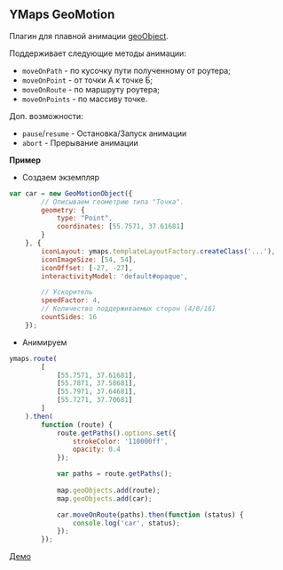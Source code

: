 ## YMaps GeoMotion

Плагин для плавной анимации [geoObject](https://tech.yandex.ru/maps/doc/jsapi/2.1/ref/reference/GeoObject-docpage/).

Поддерживает следующие методы анимации:
  - `moveOnPath` - по кусочку пути полученному от роутера;
  - `moveOnPoint` - от точки А к точке Б;
  - `moveOnRoute` - по маршруту роутера;
  - `moveOnPoints` - по массиву точке.

Доп. возможности:
  - `pause`/`resume` - Остановка/Запуск анимации
  - `abort` - Прерывание анимации

**Пример**

- Создаем экземпляр

```js
var car = new GeoMotionObject({
        // Описываем геометрию типа "Точка".
        geometry: {
            type: "Point",
            coordinates: [55.7571, 37.61681]
        }
    }, {
        iconLayout: ymaps.templateLayoutFactory.createClass('...'),
        iconImageSize: [54, 54],
        iconOffset: [-27, -27],
        interactivityModel: 'default#opaque',

        // Ускоритель
        speedFactor: 4,
        // Количество поддерживаемых сторон (4/8/16)
        countSides: 16
    });
```

- Анимируем
```js
ymaps.route(
        [
            [55.7571, 37.61681],
            [55.7871, 37.58681],
            [55.7971, 37.64681],
            [55.7271, 37.70681]
        ]
    ).then(
        function (route) {
            route.getPaths().options.set({
                strokeColor: '110000ff',
                opacity: 0.4
            });

			var paths = route.getPaths();
			  
            map.geoObjects.add(route);
            map.geoObjects.add(car);

            car.moveOnRoute(paths).then(function (status) {
                console.log('car', status);
            });
        });
``` 

[Демо](http://bratva.github.io/ymaps-geo-motion/)
